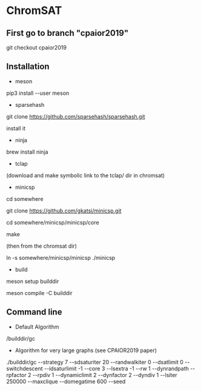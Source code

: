 

# ChromSAT

## First go to branch "cpaior2019"

git checkout cpaior2019

## Installation

* meson 

pip3 install --user meson

* sparsehash

git clone https://github.com/sparsehash/sparsehash.git

install it

* ninja

brew install ninja

* tclap

(download and make symbolic link to the tclap/ dir in chromsat)

* minicsp

cd somewhere

git clone https://github.com/gkatsi/minicsp.git

cd somewhere/minicsp/minicsp/core

make

(then from the chromsat dir)

ln -s somewhere/minicsp/minicsp ./minicsp

* build

meson setup builddir

meson compile -C builddir

## Command line

* Default Algorithm 

/builddir/gc <path to data file>

* Algorithm for very large graphs (see CPAIOR2019 paper)

./builddir/gc --strategy 7 --sdsaturiter 20 --randwalkiter 0
--dsatlimit 0  --switchdescent --idsaturlimit -1 --core 3  --lsextra
-1 --rw 1 --dynrandpath --rpfactor 2 --rpdiv 1 --dynamiclimit 2
--dynfactor 2 --dyndiv 1 --lsiter 250000 --maxclique --domegatime 600
--seed <some number> <path to data file>

